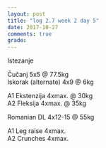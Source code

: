 ```yaml
---
layout: post
title: "log 2.7 week 2 day 5"
date: 2017-10-27
comments: true
grade:
---
```


Istezanje

Čučanj 5x5 @ 77.5kg  
Iskorak (alternate) 4x9 @ 6kg  

A1 Ekstenzija 4xmax. @ 30kg   
A2 Fleksija 4xmax. @ 35kg  

Romanian DL 4x12-15 @ 55kg  

A1 Leg raise 4xmax.   
A2 Crunches 4xmax.   
